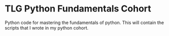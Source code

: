 # TLG Python Fundamentals Cohort

Python code for mastering the fundamentals of python.
This will contain the scripts that I wrote in my python cohort.
